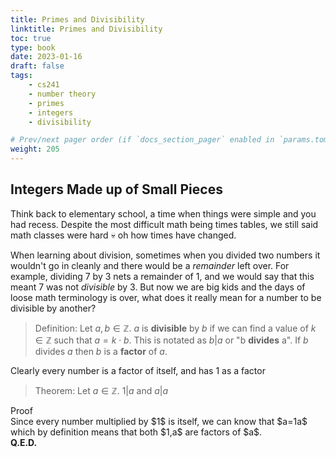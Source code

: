 ```yaml
---
title: Primes and Divisibility
linktitle: Primes and Divisibility
toc: true
type: book
date: 2023-01-16
draft: false
tags:
    - cs241
    - number theory
    - primes
    - integers
    - divisibility

# Prev/next pager order (if `docs_section_pager` enabled in `params.toml`)
weight: 205
---
```


## Integers Made up of Small Pieces

Think back to elementary school, a time when things were simple and you had recess. Despite the most difficult math being times tables, we still said math classes were hard 💀 oh how times have changed.

When learning about division, sometimes when you divided two numbers it wouldn't go in cleanly and there would be a *remainder* left over. For example, dividing $7$ by $3$ nets a remainder of $1$, and we would say that this meant $7$ was not *divisible* by $3$. But now we are big kids and the days of loose math terminology is over, what does it really mean for a number to be divisible by another?

> Definition: Let $a,b\in\mathbb{Z}$. $a$ is __divisible__ by $b$ if we can find a value of $k\in\mathbb{Z}$ such that $a=k\cdot b$. This is notated as $b|a$ or "b __divides__ a". If $b$ divides $a$ then $b$ is a __factor__ of $a$.

Clearly every number is a factor of itself, and has $1$ as a factor

> Theorem: Let $a\in\mathbb{Z}$. $1|a$ and $a|a$
<summary>Proof</summary>
Since every number multiplied by $1$ is itself, we can know that $a=1a$ which by definition means that both $1,a$ are factors of $a$.
</br>
<b>Q.E.D.</b>
</details>
